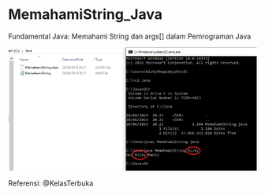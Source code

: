 # MemahamiString_Java
Fundamental Java: Memahami String dan args[] dalam Pemrograman Java

<img src="https://github.com/RizkyKhapidsyah/MemahamiString_Java/blob/master/result/Result.png">

Referensi: @KelasTerbuka
